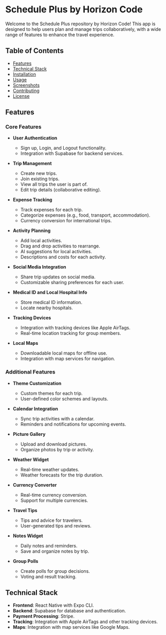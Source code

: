 # Schedule Plus by Horizon Code

Welcome to the Schedule Plus repository by Horizon Code! This app is designed to help users plan and manage trips collaboratively, with a wide range of features to enhance the travel experience.

## Table of Contents
- [Features](#features)
- [Technical Stack](#technical-stack)
- [Installation](#installation)
- [Usage](#usage)
- [Screenshots](#screenshots)
- [Contributing](#contributing)
- [License](#license)

## Features

### Core Features
- **User Authentication**
  - Sign up, Login, and Logout functionality.
  - Integration with Supabase for backend services.

- **Trip Management**
  - Create new trips.
  - Join existing trips.
  - View all trips the user is part of.
  - Edit trip details (collaborative editing).

- **Expense Tracking**
  - Track expenses for each trip.
  - Categorize expenses (e.g., food, transport, accommodation).
  - Currency conversion for international trips.

- **Activity Planning**
  - Add local activities.
  - Drag and drop activities to rearrange.
  - AI suggestions for local activities.
  - Descriptions and costs for each activity.

- **Social Media Integration**
  - Share trip updates on social media.
  - Customizable sharing preferences for each user.

- **Medical ID and Local Hospital Info**
  - Store medical ID information.
  - Locate nearby hospitals.

- **Tracking Devices**
  - Integration with tracking devices like Apple AirTags.
  - Real-time location tracking for group members.

- **Local Maps**
  - Downloadable local maps for offline use.
  - Integration with map services for navigation.

### Additional Features
- **Theme Customization**
  - Custom themes for each trip.
  - User-defined color schemes and layouts.

- **Calendar Integration**
  - Sync trip activities with a calendar.
  - Reminders and notifications for upcoming events.

- **Picture Gallery**
  - Upload and download pictures.
  - Organize photos by trip or activity.

- **Weather Widget**
  - Real-time weather updates.
  - Weather forecasts for the trip duration.

- **Currency Converter**
  - Real-time currency conversion.
  - Support for multiple currencies.

- **Travel Tips**
  - Tips and advice for travelers.
  - User-generated tips and reviews.

- **Notes Widget**
  - Daily notes and reminders.
  - Save and organize notes by trip.

- **Group Polls**
  - Create polls for group decisions.
  - Voting and result tracking.

## Technical Stack
- **Frontend**: React Native with Expo CLI.
- **Backend**: Supabase for database and authentication.
- **Payment Processing**: Stripe.
- **Tracking**: Integration with Apple AirTags and other tracking devices.
- **Maps**: Integration with map services like Google Maps.
